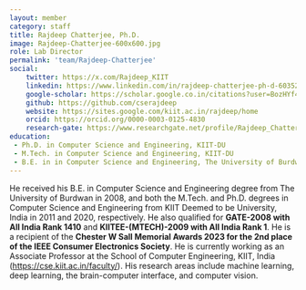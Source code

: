 ```yaml
---
layout: member
category: staff
title: Rajdeep Chatterjee, Ph.D.
image: Rajdeep-Chatterjee-600x600.jpg
role: Lab Director
permalink: 'team/Rajdeep-Chatterjee'
social:
    twitter: https://x.com/Rajdeep_KIIT
    linkedin: https://www.linkedin.com/in/rajdeep-chatterjee-ph-d-60352325
    google-scholar: https://scholar.google.co.in/citations?user=BozHYf4AAAAJ&hl=en
    github: https://github.com/cserajdeep
    website: https://sites.google.com/kiit.ac.in/rajdeep/home
    orcid: https://orcid.org/0000-0003-0125-4830
    research-gate: https://www.researchgate.net/profile/Rajdeep_Chatterjee2
education:
 - Ph.D. in Computer Science and Engineering, KIIT-DU
 - M.Tech. in Computer Science and Engineering, KIIT-DU
 - B.E. in in Computer Science and Engineering, The University of Burdwan
---
```


He received his B.E. in Computer Science and Engineering degree from The University of Burdwan in 2008, and both the
M.Tech. and Ph.D. degrees in Computer Science and Engineering from KIIT Deemed to be University, India in 2011 and 2020, respectively. He also qualified for **GATE-2008 with All India Rank 1410** and **KIITEE-(MTECH)-2009 with All India Rank 1**. He is a recipient of the **Chester W Sall Memorial Awards 2023 for the 2nd place of the IEEE Consumer Electronics Society**. He is currently working as an Associate Professor at the School of Computer Engineering, KIIT, India (https://cse.kiit.ac.in/faculty/). His research areas include machine
learning, deep learning, the brain-computer interface, and computer vision.
